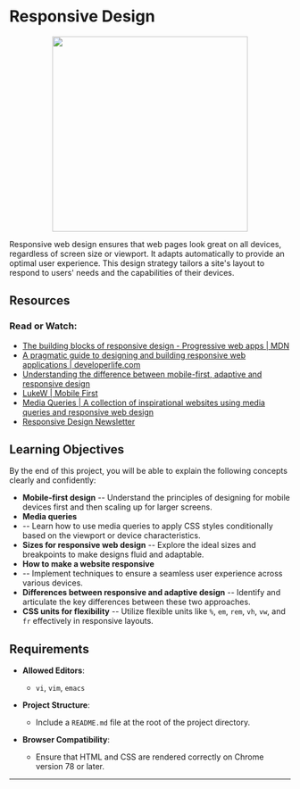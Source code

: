 # Responsive Design 
<div style="text-align: center;">
<img src="responsive-web-design.png" height="350">
</div>

Responsive web design ensures that web pages look great on all devices, regardless of screen size or viewport. It adapts automatically to provide an optimal user experience. This design strategy tailors a site's layout to respond to users' needs and the capabilities of their devices.

## Resources

### Read or Watch:
- [The building blocks of responsive design - Progressive web apps | MDN](https://developer.mozilla.org/en-US/docs/Web/Progressive_web_apps/Responsive_design)
- [A pragmatic guide to designing and building responsive web applications | developerlife.com](https://www.developerlife.com/2020/06/20/a-pragmatic-guide-to-designing-and-building-responsive-web-applications/)
- [Understanding the difference between mobile-first, adaptive and responsive design](https://uxdesign.cc/understanding-the-difference-between-mobile-first-adaptive-and-responsive-design-2e5f6c62d2a)
- [LukeW | Mobile First](https://www.lukew.com/ff/entry.asp?933)
- [Media Queries | A collection of inspirational websites using media queries and responsive web design](https://mediaqueri.es/)
- [Responsive Design Newsletter](https://responsivedesign.is/newsletter/)

## Learning Objectives

By the end of this project, you will be able to explain the following concepts clearly and confidently:

- **Mobile-first design**
-- Understand the principles of designing for mobile devices first and then scaling up for larger screens.
- **Media queries**
- -- Learn how to use media queries to apply CSS styles conditionally based on the viewport or device characteristics.
- **Sizes for responsive web design** 
-- Explore the ideal sizes and breakpoints to make designs fluid and adaptable.
- **How to make a website responsive** 
- -- Implement techniques to ensure a seamless user experience across various devices.
- **Differences between responsive and adaptive design** 
-- Identify and articulate the key differences between these two approaches.
- **CSS units for flexibility**
-- Utilize flexible units like `%`, `em`, `rem`, `vh`, `vw`, and `fr` effectively in responsive layouts.

## Requirements

- **Allowed Editors**: 
  - `vi`, `vim`, `emacs`

- **Project Structure**: 
  - Include a `README.md` file at the root of the project directory.

- **Browser Compatibility**: 
  - Ensure that HTML and CSS are rendered correctly on Chrome version 78 or later.

---